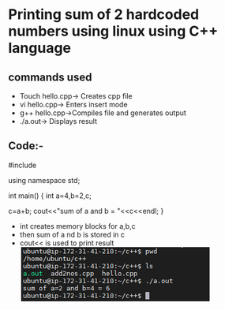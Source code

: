 # Printing sum of 2 hardcoded numbers using linux using C++ language
## commands used
* Touch hello.cpp-> Creates cpp file
* vi hello.cpp-> Enters insert mode
* g++ hello.cpp->Compiles file and generates output
* ./a.out-> Displays result

## Code:-
#include <iostream>

using namespace std;

int main()
{
   int a=4,b=2,c;
   
  c=a+b;
   cout<<"sum of a and b = "<<c<<endl;
}

* int creates memory blocks for a,b,c
* then sum of a nd b is stored in c 
* cout<< is used to print result
![](https://github.com/Divyesh-Kambli/pics/blob/master/sum%20of%202%20nos.png)